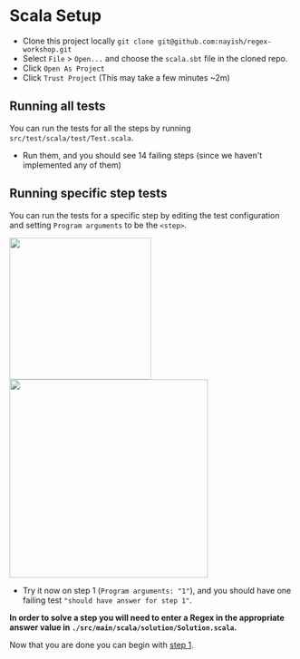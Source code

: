 # Scala Setup

* Clone this project locally `git clone git@github.com:nayish/regex-workshop.git`
* Select `File` > `Open...` and choose the `scala.sbt` file in the cloned repo.
* Click `Open As Project`
* Click `Trust Project` (This may take a few minutes ~2m)

## Running all tests
You can run the tests for all the steps by running `src/test/scala/test/Test.scala`.

* Run them, and you should see 14 failing steps (since we haven't implemented any of them)

## Running specific step tests
You can run the tests for a specific step by editing the test configuration and setting `Program arguments` to be the `<step>`.

<img src="https://static.wixstatic.com/media/7c303e_dae05de3941e47759a690e94f8fbd4eb~mv2.png" width="250" alt=""/>

<img src="https://static.wixstatic.com/media/7c303e_daf12299c3094f3dab0b95f99157d614~mv2.png" width="350" alt=""/>

* Try it now on step 1 (`Program arguments: "1"`), and you should have one failing test `"should have answer for step 1"`.


**In order to solve a step you will need to enter a Regex in the appropriate answer value in `./src/main/scala/solution/Solution.scala`.**

Now that you are done you can begin with [step 1](https://github.com/nayish/regex-workshop#step-1---intro).
